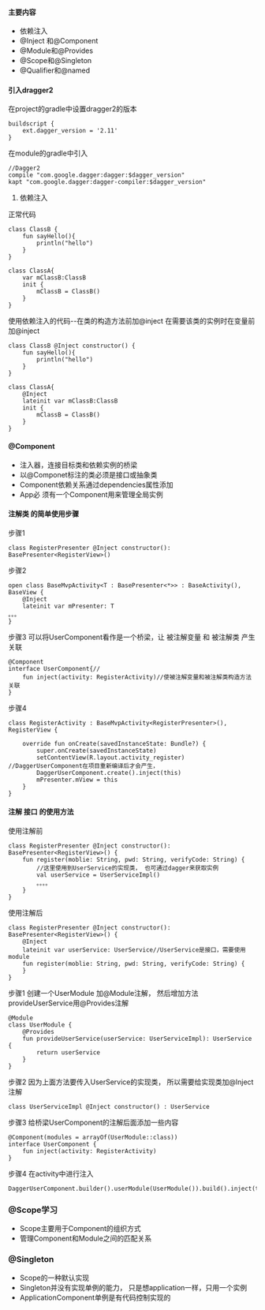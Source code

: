 #### 主要内容

- 依赖注入
- @Inject 和@Component
- @Module和@Provides
- @Scope和@Singleton
- @Qualifier和@named


#### 引入dragger2

在project的gradle中设置dragger2的版本

```
buildscript {
    ext.dagger_version = '2.11'
}
```

在module的gradle中引入

    //Dagger2
    compile "com.google.dagger:dagger:$dagger_version"
    kapt "com.google.dagger:dagger-compiler:$dagger_version"


1. 依赖注入

正常代码

```
class ClassB {
    fun sayHello(){
        println("hello")
    }
}
```

```
class ClassA{
    var mClassB:ClassB
    init {
        mClassB = ClassB()
    }
}
```

使用依赖注入的代码--在类的构造方法前加@inject 在需要该类的实例时在变量前加@inject

```
class ClassB @Inject constructor() {
    fun sayHello(){
        println("hello")
    }
}
```



```
class ClassA{
    @Inject
    lateinit var mClassB:ClassB
    init {
        mClassB = ClassB()
    }
}
```

#### @Component

- 注入器，连接目标类和依赖实例的桥梁
- 以@Componet标注的类必须是接口或抽象类
- Component依赖关系通过dependencies属性添加
- App必 须有一个Component用来管理全局实例

#### 注解类 的简单使用步骤

步骤1

```
class RegisterPresenter @Inject constructor(): BasePresenter<RegisterView>() 
```

步骤2

```
open class BaseMvpActivity<T : BasePresenter<*>> : BaseActivity(), BaseView {
    @Inject
    lateinit var mPresenter: T
。。。
}
```

步骤3  可以将UserComponent看作是一个桥梁，让 被注解变量 和 被注解类 产生关联

```
@Component
interface UserComponent{//
    fun inject(activity: RegisterActivity)//使被注解变量和被注解类构造方法关联
}
```

步骤4

```
class RegisterActivity : BaseMvpActivity<RegisterPresenter>(), RegisterView {

    override fun onCreate(savedInstanceState: Bundle?) {
        super.onCreate(savedInstanceState)
        setContentView(R.layout.activity_register)
//DaggerUserComponent在项目重新编译后才会产生， 
        DaggerUserComponent.create().inject(this)
        mPresenter.mView = this
    }
}
```

#### 注解 接口 的使用方法

使用注解前

```
class RegisterPresenter @Inject constructor(): BasePresenter<RegisterView>() {
    fun register(moblie: String, pwd: String, verifyCode: String) {
        //这里使用到UserService的实现类， 也可通过dagger来获取实例
        val userService = UserServiceImpl()
        。。。。
    }
}
```

使用注解后

```
class RegisterPresenter @Inject constructor(): BasePresenter<RegisterView>() {
    @Inject
    lateinit var userService: UserService//UserService是接口，需要使用module
    fun register(moblie: String, pwd: String, verifyCode: String) {
    }
}
```

步骤1 创建一个UserModule 加@Module注解， 然后增加方法provideUserService用@Provides注解

```
@Module
class UserModule {
    @Provides
    fun provideUserService(userService: UserServiceImpl): UserService {
        return userService
    }
}
```

步骤2  因为上面方法要传入UserService的实现类， 所以需要给实现类加@Inject注解

```
class UserServiceImpl @Inject constructor() : UserService 
```

步骤3 给桥梁UserComponent的注解后面添加一些内容

```
@Component(modules = arrayOf(UserModule::class))
interface UserComponent {
    fun inject(activity: RegisterActivity)
}
```

步骤4 在activity中进行注入

```
DaggerUserComponent.builder().userModule(UserModule()).build().inject(this)
```



### @Scope学习

- Scope主要用于Component的组织方式
- 管理Component和Module之间的匹配关系

### @Singleton

- Scope的一种默认实现
- Singleton并没有实现单例的能力， 只是想application一样，只用一个实例
- ApplicationComponent单例是有代码控制实现的